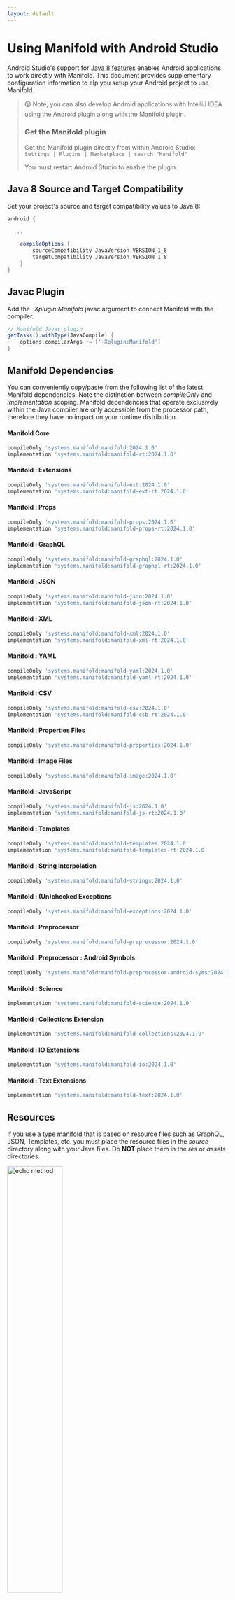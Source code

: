 ```yaml
---
layout: default
---
```


# Using Manifold with Android Studio

Android Studio's support for [Java 8 features](https://developer.android.com/studio/write/java8-support.html) enables
Android applications to work directly with Manifold. This document provides supplementary configuration information to
elp you setup your Android project to use Manifold.

>🛈 Note, you can also develop Android applications with IntelliJ IDEA using the Android plugin along with the Manifold
>plugin. 
>
>### Get the Manifold plugin
>Get the Manifold plugin directly from within Android Studio:
><br>
>`Settings | Plugins | Marketplace | search "Manifold"`
><br>
> 
>You must restart Android Studio to enable the plugin. 
 
## Java 8 Source and Target Compatibility 
Set your project's source and target compatibility values to Java 8:

```groovy
android {

  ...

    compileOptions {
        sourceCompatibility JavaVersion.VERSION_1_8
        targetCompatibility JavaVersion.VERSION_1_8
    }
}
```

## Javac Plugin
Add the *-Xplugin:Manifold* javac argument to connect Manifold with the compiler.

```groovy
// Manifold Javac plugin
getTasks().withType(JavaCompile) {
    options.compilerArgs += ['-Xplugin:Manifold']
}
```    

## Manifold Dependencies
You can conveniently copy/paste from the following list of the latest Manifold dependencies. Note the distinction
between *compileOnly* and *implementation* scoping. Manifold dependencies that operate exclusively within the
Java compiler are only accessible from the processor path, therefore they have no impact on your runtime distribution.

#### Manifold Core
```groovy
compileOnly 'systems.manifold:manifold:2024.1.0'
implementation 'systems.manifold:manifold-rt:2024.1.0'
```
#### Manifold : Extensions
```groovy
compileOnly 'systems.manifold:manifold-ext:2024.1.0'
implementation 'systems.manifold:manifold-ext-rt:2024.1.0'
```
#### Manifold : Props
```groovy
compileOnly 'systems.manifold:manifold-props:2024.1.0'
implementation 'systems.manifold:manifold-props-rt:2024.1.0'
```
#### Manifold : GraphQL
```groovy
compileOnly 'systems.manifold:manifold-graphql:2024.1.0'
implementation 'systems.manifold:manifold-graphql-rt:2024.1.0'
```
#### Manifold : JSON
```groovy
compileOnly 'systems.manifold:manifold-json:2024.1.0'
implementation 'systems.manifold:manifold-json-rt:2024.1.0'
```
#### Manifold : XML
```groovy
compileOnly 'systems.manifold:manifold-xml:2024.1.0'
implementation 'systems.manifold:manifold-xml-rt:2024.1.0'
```
#### Manifold : YAML
```groovy
compileOnly 'systems.manifold:manifold-yaml:2024.1.0'
implementation 'systems.manifold:manifold-yaml-rt:2024.1.0'
```
#### Manifold : CSV
```groovy
compileOnly 'systems.manifold:manifold-csv:2024.1.0'
implementation 'systems.manifold:manifold-csb-rt:2024.1.0'
```
#### Manifold : Properties Files
```groovy
compileOnly 'systems.manifold:manifold-properties:2024.1.0'
```
#### Manifold : Image Files
```groovy
compileOnly 'systems.manifold:manifold-image:2024.1.0'
```
#### Manifold : JavaScript
```groovy
compileOnly 'systems.manifold:manifold-js:2024.1.0'
implementation 'systems.manifold:manifold-js-rt:2024.1.0'
```
#### Manifold : Templates
```groovy
compileOnly 'systems.manifold:manifold-templates:2024.1.0'
implementation 'systems.manifold:manifold-templates-rt:2024.1.0'
```
#### Manifold : String Interpolation
```groovy
compileOnly 'systems.manifold:manifold-strings:2024.1.0'
```
#### Manifold : (Un)checked Exceptions
```groovy
compileOnly 'systems.manifold:manifold-exceptions:2024.1.0'
```
#### Manifold : Preprocessor
```groovy
compileOnly 'systems.manifold:manifold-preprocessor:2024.1.0'
```
#### Manifold : Preprocessor : Android Symbols
```groovy
compileOnly 'systems.manifold:manifold-preprocessor-android-syms:2024.1.0'
```
#### Manifold : Science
```groovy
implementation 'systems.manifold:manifold-science:2024.1.0'
```
#### Manifold : Collections Extension
```groovy
implementation 'systems.manifold:manifold-collections:2024.1.0'
```
#### Manifold : IO Extensions
```groovy
implementation 'systems.manifold:manifold-io:2024.1.0'
```
#### Manifold : Text Extensions
```groovy
implementation 'systems.manifold:manifold-text:2024.1.0'
```

## Resources

If you use a [type manifold](https://github.com/manifold-systems/manifold/tree/master/manifold-core-parent/manifold#the-big-picture)
that is based on resource files such as GraphQL, JSON, Templates, etc. you must place the resource files in the 
*source* directory along with your Java files.  Do **NOT** place them in the *res* or *assets* directories.
 
<p><img src="http://manifold.systems/images/android_resources.png" alt="echo method" width="50%" height="50%"/></p> 

## Preprocessor and build variant symbols

If you use the [preprocessor](https://github.com/manifold-systems/manifold/tree/master/manifold-deps-parent/manifold-preprocessor),
you can directly reference Android build variant symbols with the [manifold-preprocessor-android-syms](https://github.com/manifold-systems/manifold/tree/master/manifold-deps-parent/manifold-preprocessor-android-syms)
dependency.
```java
#if FLAVOR == "paid"
  @Override
  public void specialMethod(Foo foo) {
  ...
  }
#endif
```
build.gradle
```groovy
dependencies {
    ...
    compileOnly 'systems.manifold:manifold-preprocessor:2024.1.0'
    compileOnly 'systems.manifold:manifold-preprocessor-android-syms:2024.1.0'
}
```